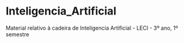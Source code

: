 # Inteligencia_Artificial
Material relativo à cadeira de Inteligencia Artificial - LECI - 3º ano, 1º semestre
